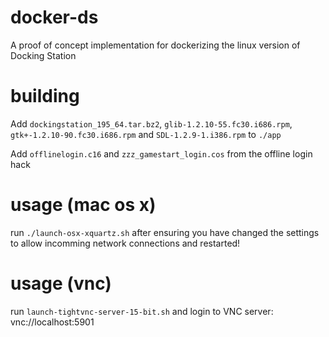 # docker-ds

A proof of concept implementation for dockerizing the linux version of Docking Station

# building

Add `dockingstation_195_64.tar.bz2`, `glib-1.2.10-55.fc30.i686.rpm`, `gtk+-1.2.10-90.fc30.i686.rpm` and `SDL-1.2.9-1.i386.rpm` to `./app`

Add `offlinelogin.c16` and `zzz_gamestart_login.cos` from the offline login hack

# usage (mac os x)

run `./launch-osx-xquartz.sh` after ensuring you have changed the settings to allow incomming network connections and restarted!

# usage (vnc)

run `launch-tightvnc-server-15-bit.sh` and login to VNC server: vnc://localhost:5901
